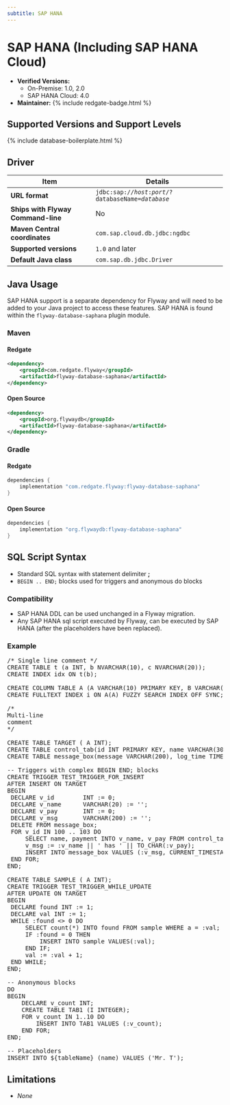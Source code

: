 ```yaml
---
subtitle: SAP HANA
---
```

# SAP HANA (Including SAP HANA Cloud)
- **Verified Versions:** 
  - On-Premise: 1.0, 2.0
  - SAP HANA Cloud: 4.0
- **Maintainer:** {% include redgate-badge.html %}

## Supported Versions and Support Levels

{% include database-boilerplate.html %}

## Driver

| Item                               | Details                                                                       |
|------------------------------------|-------------------------------------------------------------------------------|
| **URL format**                     | <code>jdbc:sap://<i>host</i>:<i>port</i>/?databaseName=<i>database</i></code> |
| **Ships with Flyway Command-line** | No                                                                            |
| **Maven Central coordinates**      | `com.sap.cloud.db.jdbc:ngdbc`                                                 |
| **Supported versions**             | `1.0` and later                                                               |
| **Default Java class**             | `com.sap.db.jdbc.Driver`                                                      |

## Java Usage
SAP HANA support is a separate dependency for Flyway and will need to be added to your Java project to access these features.
SAP HANA is found within the `flyway-database-saphana` plugin module.

### Maven
#### Redgate
```xml
<dependency>
    <groupId>com.redgate.flyway</groupId>
    <artifactId>flyway-database-saphana</artifactId>
</dependency>
```
#### Open Source
```xml
<dependency>
    <groupId>org.flywaydb</groupId>
    <artifactId>flyway-database-saphana</artifactId>
</dependency>
```
### Gradle
#### Redgate
```groovy
dependencies {
    implementation "com.redgate.flyway:flyway-database-saphana"
}
```
#### Open Source
```groovy
dependencies {
    implementation "org.flywaydb:flyway-database-saphana"
}
```

## SQL Script Syntax

- Standard SQL syntax with statement delimiter **;**
- `BEGIN .. END;` blocks used for triggers and anonymous do blocks

### Compatibility

- SAP HANA DDL can be used unchanged in a Flyway migration.
- Any SAP HANA sql script executed by Flyway, can be executed by SAP HANA (after the placeholders have been replaced).

### Example

<pre class="prettyprint">/* Single line comment */
CREATE TABLE t (a INT, b NVARCHAR(10), c NVARCHAR(20));
CREATE INDEX idx ON t(b);

CREATE COLUMN TABLE A (A VARCHAR(10) PRIMARY KEY, B VARCHAR(10));
CREATE FULLTEXT INDEX i ON A(A) FUZZY SEARCH INDEX OFF SYNC;

/*
Multi-line
comment
*/

CREATE TABLE TARGET ( A INT);
CREATE TABLE control_tab(id INT PRIMARY KEY, name VARCHAR(30), payment INT);
CREATE TABLE message_box(message VARCHAR(200), log_time TIMESTAMP);

-- Triggers with complex BEGIN END; blocks
CREATE TRIGGER TEST_TRIGGER_FOR_INSERT
AFTER INSERT ON TARGET
BEGIN
 DECLARE v_id        INT := 0;
 DECLARE v_name      VARCHAR(20) := '';
 DECLARE v_pay       INT := 0;
 DECLARE v_msg       VARCHAR(200) := '';
 DELETE FROM message_box;
 FOR v_id IN 100 .. 103 DO
     SELECT name, payment INTO v_name, v_pay FROM control_tab WHERE id = :v_id;
     v_msg := :v_name || ' has ' || TO_CHAR(:v_pay);
     INSERT INTO message_box VALUES (:v_msg, CURRENT_TIMESTAMP);
 END FOR;
END;

CREATE TABLE SAMPLE ( A INT);
CREATE TRIGGER TEST_TRIGGER_WHILE_UPDATE
AFTER UPDATE ON TARGET
BEGIN
 DECLARE found INT := 1;
 DECLARE val INT := 1;
 WHILE :found <> 0 DO
     SELECT count(*) INTO found FROM sample WHERE a = :val;
     IF :found = 0 THEN
         INSERT INTO sample VALUES(:val);
     END IF;
     val := :val + 1;
 END WHILE;
END;

-- Anonymous blocks
DO
BEGIN
    DECLARE v_count INT;
    CREATE TABLE TAB1 (I INTEGER); 
    FOR v_count IN 1..10 DO
        INSERT INTO TAB1 VALUES (:v_count);
    END FOR;
END;

-- Placeholders
INSERT INTO ${tableName} (name) VALUES ('Mr. T');</pre>

## Limitations

- *None*
